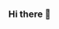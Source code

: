 ### Hi there 👋

<!--
**guptaachyut15/guptaachyut15** is a ✨ _special_ ✨ repository because its `README.md` (this file) appears on your GitHub profile.

Here are some ideas to get you started:

- 😄 Pronouns: He/Him
- 📫 How to reach me: Gmail:-guptaachyut15@gmail.com
                       Linkedin:-https://www.linkedin.com/in/achyut-gupta/
                       
- 🔭 I’m currently working on new python projects which will enhance my knowledge
- 🌱 I’m currently expanding my knowledge..... 
- 🤔 I’m looking for help with SDE(python) job oppurtunities
- ⚡ Fun fact: Branch tags arent permanent keep hustling!!!



-->
